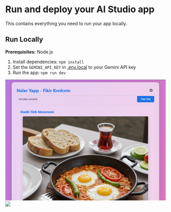 # Run and deploy your AI Studio app

This contains everything you need to run your app locally.

## Run Locally

**Prerequisites:**  Node.js


1. Install dependencies:
   `npm install`
2. Set the `GEMINI_API_KEY` in [.env.local](.env.local) to your Gemini API key
3. Run the app:
   `npm run dev`

[![](https://github.com/tbagriyanik/nelerApp/blob/main/Ekran%20g%C3%B6r%C3%BCnt%C3%BCs%C3%BC%202025-06-11%20220216.png)](https://github.com/tbagriyanik/nelerApp/blob/main/Ekran%20g%C3%B6r%C3%BCnt%C3%BCs%C3%BC%202025-06-11%20220216.png)
[![](https://github.com/tbagriyanik/nelerApp/blob/main/Ekran%20g%C3%B6r%C3%BCnt%C3%BCs%C3%BC%202025-06-11%20220217.png)](https://github.com/tbagriyanik/nelerApp/blob/main/Ekran%20g%C3%B6r%C3%BCnt%C3%BCs%C3%BC%202025-06-11%20220227.png)

